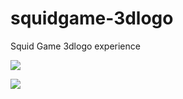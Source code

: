 # squidgame-3dlogo

Squid Game 3dlogo  experience

![](img/Screenshot%(2).png)



![](img/Screenshot%(25).png)
